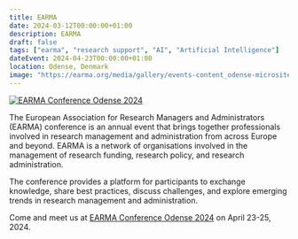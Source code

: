 ```yaml
---
title: EARMA
date: 2024-03-12T00:00:00+01:00
description: EARMA
draft: false
tags: ["earma", "research support", "AI", "Artificial Intelligence"]
dateEvent: 2024-04-23T00:00:00+01:00
location: Odense, Denmark
image: "https://earma.org/media/gallery/events-content_odense-microsite-banner-updated.jpg"
---
```


[![EARMA Conference Odense 2024](https://earma.org/media/gallery/events-content_odense-microsite-banner-updated.jpg)][earma]

The European Association for Research Managers and Administrators (EARMA) conference is an annual event that brings together professionals involved in research management and administration from across Europe and beyond. EARMA is a network of organisations involved in the management of research funding, research policy, and research administration.

The conference provides a platform for participants to exchange knowledge, share best practices, discuss challenges, and explore emerging trends in research management and administration.

Come and meet us at [EARMA Conference Odense 2024][earma] on April 23-25, 2024.

<!-- links -->

[earma]: https://earma.org/conferences/earma-conference-odense-2024
